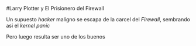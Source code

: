 #Larry Plotter y El Prisionero del Firewall

Un supuesto *hacker* maligno se escapa de la carcel del *Firewall*, sembrando asi 
el *kernel panic*

Pero luego resulta ser uno de los buenos
